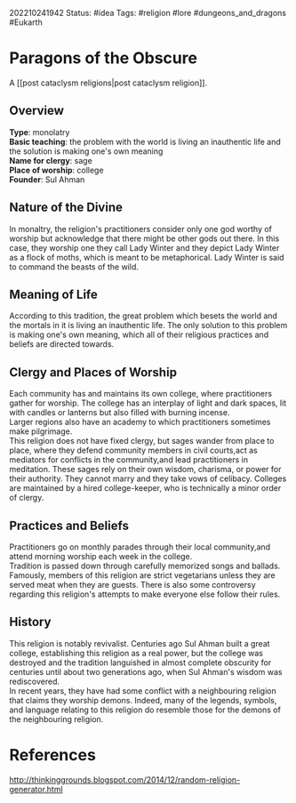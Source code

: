 202210241942
Status: #idea
Tags: #religion #lore #dungeons_and_dragons #Eukarth 

# Paragons of the Obscure
A [[post cataclysm religions|post cataclysm religion]].

## Overview  
**Type**: monolatry  
**Basic teaching**: the problem with the world is living an inauthentic life and the solution is making one's own meaning  
**Name for clergy**: sage  
**Place of worship**: college  
**Founder**: Sul Ahman  
  
## Nature of the Divine  
In monaltry, the religion's practitioners consider only one god worthy of worship but acknowledge that there might be other gods out there. In this case, they worship one they call Lady Winter and they depict Lady Winter as a flock of moths, which is meant to be metaphorical. Lady Winter is said to command the beasts of the wild.  
  
## Meaning of Life  
According to this tradition, the great problem which besets the world and the mortals in it is living an inauthentic life. The only solution to this problem is making one's own meaning, which all of their religious practices and beliefs are directed towards.  
  
## Clergy and Places of Worship  
Each community has and maintains its own college, where practitioners gather for worship. The college has an interplay of light and dark spaces, lit with candles or lanterns but also filled with burning incense.  
Larger regions also have an academy to which practitioners sometimes make pilgrimage.  
This religion does not have fixed clergy, but sages wander from place to place, where they defend community members in civil courts,act as mediators for conflicts in the community,and lead practitioners in meditation. These sages rely on their own wisdom, charisma, or power for their authority. They cannot marry and they take vows of celibacy. Colleges are maintained by a hired college-keeper, who is technically a minor order of clergy.  
  
## Practices and Beliefs  
Practitioners go on monthly parades through their local community,and attend morning worship each week in the college.  
Tradition is passed down through carefully memorized songs and ballads.  
Famously, members of this religion are strict vegetarians unless they are served meat when they are guests. There is also some controversy regarding this religion's attempts to make everyone else follow their rules.  
  
## History  
This religion is notably revivalist. Centuries ago Sul Ahman built a great college, establishing this religion as a real power, but the college was destroyed and the tradition languished in almost complete obscurity for centuries until about two generations ago, when Sul Ahman's wisdom was rediscovered.  
In recent years, they have had some conflict with a neighbouring religion that claims they worship demons. Indeed, many of the legends, symbols, and language relating to this religion do resemble those for the demons of the neighbouring religion.

# References
http://thinkinggrounds.blogspot.com/2014/12/random-religion-generator.html